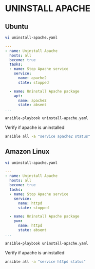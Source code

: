 # UNINSTALL APACHE

## Ubuntu
```sh
vi uninstall-apache.yaml
```
```yaml
---
- name: Uninstall Apache
  hosts: all
  become: true
  tasks: 
  - name: Stop Apache service
    service:
      name: apache2
      state: stopped

  - name: Uninstall Apache package
    apt:
      name: apache2
      state: absent
...
```
```sh
ansible-playbook uninstall-apache.yaml
```
Verify if apache is uninstalled
```sh
ansible all -a "service apache2 status"
```

## Amazon Linux
```sh
vi uninstall-apache.yaml
```
```yaml
---
- name: Uninstall Apache
  hosts: all
  become: true
  tasks: 
  - name: Stop Apache service
    service:
      name: httpd
      state: stopped

  - name: Uninstall Apache package
    yum:
      name: httpd
      state: absent
...
```
```sh
ansible-playbook uninstall-apache.yaml
```
Verify if apache is uninstalled
```sh
ansible all -a "service httpd status"
```
